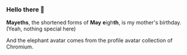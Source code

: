 ### Hello there 👋

**Mayeths**, the shortened forms of **May** **e**igh**th**, is my mother's birthday. (Yeah, nothing special here)

And the elephant avatar comes from the profile avatar collection of Chromium.
